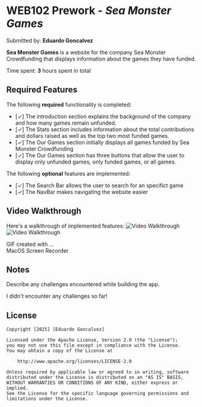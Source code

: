 # WEB102 Prework - *Sea Monster Games*

Submitted by: **Eduardo Goncalvez**

**Sea Monster Games** is a website for the company Sea Monster Crowdfunding that displays information about the games they have funded.

Time spent: **3** hours spent in total

## Required Features

The following **required** functionality is completed:

* [✓] The introduction section explains the background of the company and how many games remain unfunded.
* [✓] The Stats section includes information about the total contributions and dollars raised as well as the top two most funded games.
* [✓] The Our Games section initially displays all games funded by Sea Monster Crowdfunding
* [✓] The Our Games section has three buttons that allow the user to display only unfunded games, only funded games, or all games.

The following **optional** features are implemented:

* [✓] The Search Bar allows the user to search for an specifict game 
* [✓] The NavBar makes navigating the website easier 

## Video Walkthrough

Here's a walkthrough of implemented features:
<img src='assets/WEB102 Prework.gif' title='Video Walkthrough' width='' alt='Video Walkthrough' />
<img src='assets/WEB102 Prework 2.gif' title='Video Walkthrough' width='' alt='Video Walkthrough' />
<!-- Replace this with whatever GIF tool you used! -->
GIF created with ...  
MacOS Screen Recorder
<!-- Recommended tools:
[Kap](https://getkap.co/) for macOS
[ScreenToGif](https://www.screentogif.com/) for Windows
[peek](https://github.com/phw/peek) for Linux. -->

## Notes

Describe any challenges encountered while building the app.

I didn't encounter any challenges so far! 

## License

    Copyright [2025] [Eduardo Goncalvez]

    Licensed under the Apache License, Version 2.0 (the "License");
    you may not use this file except in compliance with the License.
    You may obtain a copy of the License at

        http://www.apache.org/licenses/LICENSE-2.0

    Unless required by applicable law or agreed to in writing, software
    distributed under the License is distributed on an "AS IS" BASIS,
    WITHOUT WARRANTIES OR CONDITIONS OF ANY KIND, either express or implied.
    See the License for the specific language governing permissions and
    limitations under the License.
